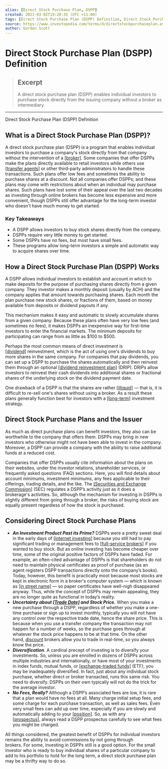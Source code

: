 ```yaml
---
alias: [Direct Stock Purchase Plan, DSPP]
created: 2021-03-02T19:20:35 (UTC +11:00)
tags: [Direct Stock Purchase Plan (DSPP) Definition, Direct Stock Purchase Plan (DSPP) Definition]
source: https://www.investopedia.com/terms/d/directstockpurchaseplan.asp
author: Gordon Scott
---
```


# Direct Stock Purchase Plan (DSPP) Definition

> ## Excerpt
> A direct stock purchase plan (DSPP) enables individual investors to purchase stock directly from the issuing company without a broker as intermediary.

---

Direct Stock Purchase Plan (DSPP) Definition
## What is a Direct Stock Purchase Plan (DSPP)?

A direct stock purchase plan (DSPP) is a program that enables individual investors to purchase a company's stock directly from that company without the intervention of a [[broker]](https://www.investopedia.com/terms/b/broker.asp). Some companies that offer DSPPs make the plans directly available to retail investors while others use [[transfer agents]](https://www.investopedia.com/terms/t/transferagent.asp) or other third-party administrators to handle these transactions. Such plans offer low fees and sometimes the ability to purchase shares at a discount. Not all companies offer DSPPs; and these plans may come with restrictions about when an individual may purchase shares. Such plans have lost some of their appeal over the last two decades as investing through online brokers has become less expensive and more convenient, though DSPPs still offer advantage for the long-term investor who doesn't have much money to get started.

### Key Takeaways

-   A DSPP allows investors to buy stock shares directly from the company.
-   DSPPs require very little money to get started.
-   Some DSPPs have no fees, but most have small fees.
-   These programs allow long-term investors a simple and automatic way to acquire shares over time.

## How a Direct Stock Purchase Plan (DSPP) Works

A DSPP allows individual investors to establish and account in which to make deposits for the purpose of purchasing shares directly from a given company. They investor makes a monthly deposit (usually by ACH) and the company applies that amount towards purchasing shares. Each month the plan purchase new stock shares, or fractions of them, based on money available from deposits or dividend payouts if any.

This mechanism makes it easy and automatic to slowly accumulate shares from a given company. Because these plans often have very low fees (and sometimes no fees), it makes DSPPs an inexpensive way for first-time investors to enter the financial markets. The minimum deposits for participating can range from as little as $100 to $500.

Perhaps the most common means of direct investment is [[dividend]](https://www.investopedia.com/terms/d/dividend.asp) reinvestment, which is the act of using one's dividends to buy more shares in the same company. For companies that pay dividends, you can set up a DSPP to purchase the shares automatically and then reinvest them through an optional [[dividend reinvestment plan]](https://www.investopedia.com/terms/d/dividendreinvestmentplan.asp) (DRIP). DRIPs allow investors to reinvest their cash dividends into additional shares or fractional shares of the underlying stock on the dividend payment date.

One drawback of a DSPP is that the shares are rather [[illiquid]](https://www.investopedia.com/terms/i/illiquid.asp) — that is, it is difficult to re-sell one's shares without using a broker. As a result these plans generally function best for investors with a [[long-term]](https://www.investopedia.com/terms/l/longterm.asp) investment strategy.

## Direct Stock Purchase Plans and the Issuer

As much as direct purchase plans can benefit investors, they also can be worthwhile to the company that offers them. DSPPs may bring in new investors who otherwise might not have been able to invest in the company. Moreover, a DSPP can provide a company with the ability to raise additional funds at a reduced cost.

Companies that offer DSPPs usually cite information about the plans on their websites, under the investor relations, shareholder services, or frequently asked questions (FAQ) sections. Here, you will find details about account minimums, investment minimums, any fees applicable to their offerings, trading details, and the like. The [[Securities and Exchange Commission]](https://www.investopedia.com/terms/s/sec.asp) (SEC) regulates a DSPP’s activity just as it does a brokerage's activities. So, although the mechanism for investing in DSPPs is slightly different from going through a broker, the risks of buying stock are equally present regardless of how the stock is purchased.

## Considering Direct Stock Purchase Plans

-   **_An Investment Product Past its Prime?_** DSPPs were a pretty sweet deal in the early days of [[internet investing]](https://www.investopedia.com/financial-edge/0212/how-the-internet-has-changed-investing.aspx) because you still had to pay significant trading or management fees to [[full-service brokers]](https://www.investopedia.com/terms/f/fullservicebroker.asp) if you wanted to buy stock. But as online investing has become cheaper over time, some of the original positive factors of DSPPs have faded. For example, an often-cited advantage of DSPPs is that shareholders do not need to maintain physical certificates as proof of purchase (as an agent registers DSPP transactions directly onto the company’s books). Today, however, this benefit is practically moot because most stocks are kept in electronic form in a broker's computer system — which is known as [[in street name]](https://www.investopedia.com/ask/answers/185.asp) — so paper certificates have well-nigh disappeared anyway. Thus, while the concept of DSPPs may remain appealing, they are no longer quite as functional in today’s reality.
-   **_Uncertainty about [[Trade Date]](https://www.investopedia.com/terms/t/tradedate.asp) and Stock Price._** When you make a new purchase through a DSPP, regardless of whether you make a one-time purchase or sign up to invest monthly, typically you will not have any control over the respective trade date, hence the share price. This is because when you use a transfer company the transaction may not happen for a number of weeks, so the purchase goes through at whatever the stock price happens to be at that time. On the other hand, [discount](https://www.investopedia.com/terms/d/discountbroker.asp) brokers allow you to trade in real-time, so you always know the price.
-   **_Diversification_**. A cardinal precept of investing is to diversify your investments. So, unless you are enrolled in dozens of DSPPs across multiple industries and internationally, or have most of your investments in index funds, mutual funds, or [[exchange-traded funds]](https://www.investopedia.com/terms/e/etf.asp) (ETF), you may be inadequately diversified. In fact, just about any individual stock purchase, whether direct or broker transacted, runs this same risk. You need to diversify. DSPPs on their own typically will not do the trick for the average investor.
-   **_No Fees, Really?_** Although a DSPP’s associated fees are low, it is rare that a plan would have no fees at all. Many charge initial setup fees, and some charge for each purchase transaction, as well as sales fees. Even very small fees can add up over time, especially if you are slowly and automatically adding to your [[position]](https://www.investopedia.com/terms/p/position.asp). So, as with any [[prospectus]](https://www.investopedia.com/terms/p/prospectus.asp), always read a DSPP prospectus carefully to see what fees you might be charged.

All things considered, the greatest benefit of DSPPs for individual investors remains the ability to avoid commissions by not going through brokers. For some, investing in DSPPs still is a good option. For the small investor who is ready to buy individual shares of a particular company to add to his portfolio to hold for the long term, a direct stock purchase plan may be a thrifty way to do so.
